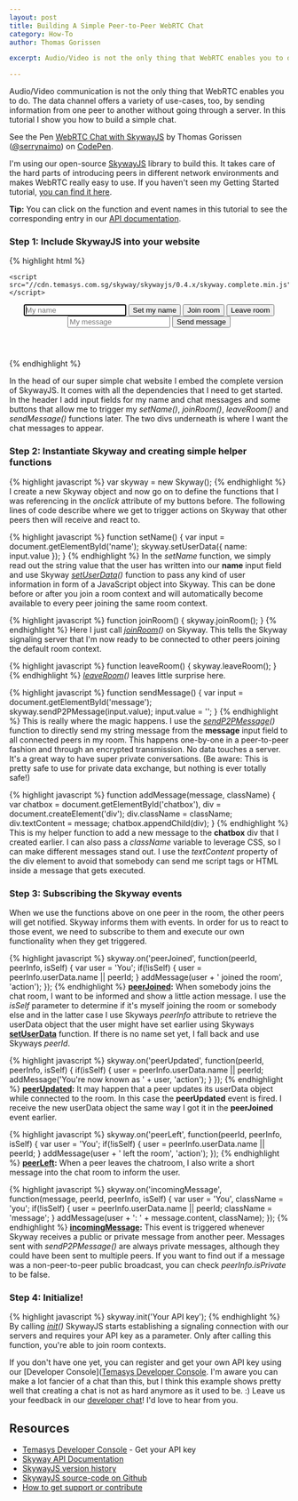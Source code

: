 ```yaml
---
layout: post
title: Building A Simple Peer-to-Peer WebRTC Chat
category: How-To
author: Thomas Gorissen

excerpt: Audio/Video is not the only thing that WebRTC enables you to do. The data channel offers a variety of use-cases, too, to send information from one peer to another without going through a server. In this tutorial I show you how to build a simple chat.

---
```


Audio/Video communication is not the only thing that WebRTC enables you to do. The data channel offers a variety of use-cases, too, by sending information from one peer to another without going through a server. In this tutorial I show you how to build a simple chat.

<p data-height="330" data-theme-id="7751" data-slug-hash="asIzB" data-default-tab="result" class='codepen'>See the Pen <a href='http://codepen.io/serrynaimo/pen/asIzB'>WebRTC Chat with SkywayJS</a> by Thomas Gorissen (<a href='http://codepen.io/serrynaimo'>@serrynaimo</a>) on <a href='http://codepen.io'>CodePen</a>.</p>
<script async src="//codepen.io/assets/embed/ei.js"></script>

I'm using our open-source [SkywayJS](https://github.com/Temasys/SkywayJS) library to build this. It takes care of the hard parts of introducing peers in different network environments and makes WebRTC really easy to use. If you haven't seen my Getting Started tutorial, [you can find it here](http://temasys.github.io/how-to/2014/08/08/Getting_started_with_WebRTC_and_SkywayJS/).

**Tip:** You can click on the function and event names in this tutorial to see the corresponding entry in our [API documentation](http://cdn.temasys.com.sg/skyway/skywayjs/latest/doc/classes/Skyway.html).


### Step 1: Include SkywayJS into your website

{% highlight html %}
<html>
<head>
    <title>WebRTC chat with SkywayJS</title>

    <script src="//cdn.temasys.com.sg/skyway/skywayjs/0.4.x/skyway.complete.min.js"></script>
</head>
<body>

  <header>
    <input type="text" id="name" placeholder="My name" autofocus />
    <button onclick="setName()">Set my name</button>
    <button onclick="joinRoom()">Join room</button>
    <button onclick="leaveRoom()">Leave room</button>
    <br/>
    <input type="text" id="message" placeholder="My message" />
    <button onclick="sendMessage()">Send message</button>
  </header>

  <div id="container">
    <div id="chatbox"></div>
  </div>

</body>
</html>
{% endhighlight %}

In the head of our super simple chat website I embed the complete version of SkywayJS. It comes with all the dependencies that I need to get started. In the header I add input fields for my name and chat messages and some buttons that allow me to trigger my *setName()*, *joinRoom()*, *leaveRoom()* and *sendMessage()* functions later. The two divs underneath is where I want the chat messages to appear.


### Step 2: Instantiate Skyway and creating simple helper functions

{% highlight javascript %}
var skyway = new Skyway();
{% endhighlight %}
I create a new Skyway object and now go on to define the functions that I was referencing in the *onclick* attribute of my buttons before. The following lines of code describe where we get to trigger actions on Skyway that other peers then will receive and react to.

{% highlight javascript %}
function setName() {
  var input = document.getElementById('name');
  skyway.setUserData({
    name: input.value
  });
}
{% endhighlight %}
In the *setName* function, we simply read out the string value that the user has written into our **name** input field and use Skyway *[setUserData](http://cdn.temasys.com.sg/skyway/skywayjs/latest/doc/classes/Skyway.html#method_setUserData)()* function to pass any kind of user information in form of a JavaScript object into Skyway. This can be done before or after you join a room context and will automatically become available to every peer joining the same room context.

{% highlight javascript %}
function joinRoom() {
  skyway.joinRoom();
}
{% endhighlight %}
Here I just call *[joinRoom](http://cdn.temasys.com.sg/skyway/skywayjs/latest/doc/classes/Skyway.html#method_joinRoom)()* on Skyway. This tells the Skyway signaling server that I'm now ready to be connected to other peers joining the default room context.

{% highlight javascript %}
function leaveRoom() {
  skyway.leaveRoom();
}
{% endhighlight %}
*[leaveRoom](http://cdn.temasys.com.sg/skyway/skywayjs/latest/doc/classes/Skyway.html#method_leaveRoom)()* leaves little surprise here.

{% highlight javascript %}
function sendMessage() {
  var input = document.getElementById('message');
  skyway.sendP2PMessage(input.value);
  input.value = '';
}
{% endhighlight %}
This is really where the magic happens. I use the *[sendP2PMessage](http://cdn.temasys.com.sg/skyway/skywayjs/latest/doc/classes/Skyway.html#method_sendP2PMessage)()* function to directly send my string message from the **message** input field to all connected peers in my room. This happens one-by-one in a peer-to-peer fashion and through an encrypted transmission. No data touches a server. It's a great way to have super private conversations. (Be aware: This is pretty safe to use for private data exchange, but nothing is ever totally safe!)

{% highlight javascript %}
function addMessage(message, className) {
  var chatbox = document.getElementById('chatbox'),
    div = document.createElement('div');
  div.className = className;
  div.textContent = message;
  chatbox.appendChild(div);
}
{% endhighlight %}
This is my helper function to add a new message to the **chatbox** div that I created earlier. I can also pass a *className* variable to leverage CSS, so I can make different messages stand out. I use the *textContent* property of the div element to avoid that somebody can send me script tags or HTML inside a message that gets executed.


### Step 3: Subscribing the Skyway events

When we use the functions above on one peer in the room, the other peers will get notified. Skyway informs them with events. In order for us to react to those event, we need to subscribe to them and execute our own functionality when they get triggered.

{% highlight javascript %}
skyway.on('peerJoined', function(peerId, peerInfo, isSelf) {
  var user = 'You';
  if(!isSelf) {
    user = peerInfo.userData.name || peerId;
  }
  addMessage(user + ' joined the room', 'action');
});
{% endhighlight %}
**[peerJoined](http://cdn.temasys.com.sg/skyway/skywayjs/latest/doc/classes/Skyway.html#event_peerJoined):** When somebody joins the chat room, I want to be informed and show a little action message. I use the *isSelf* parameter to determine if it's myself joining the room or somebody else and in the latter case I use Skyways *peerInfo* attribute to retrieve the userData object that the user might have set earlier using Skyways **[setUserData](http://cdn.temasys.com.sg/skyway/skywayjs/latest/doc/classes/Skyway.html#method_setUserData)** function. If there is no name set yet, I fall back and use Skyways *peerId*.

{% highlight javascript %}
skyway.on('peerUpdated', function(peerId, peerInfo, isSelf) {
  if(isSelf) {
    user = peerInfo.userData.name || peerId;
    addMessage('You\'re now known as ' + user, 'action');
  }
});
{% endhighlight %}
**[peerUpdated](http://cdn.temasys.com.sg/skyway/skywayjs/latest/doc/classes/Skyway.html#event_peerUpdated):** It may happen that a peer updates its userData object while connected to the room. In this case the **peerUpdated** event is fired. I receive the new userData object the same way I got it in the **peerJoined** event earlier.

{% highlight javascript %}
skyway.on('peerLeft', function(peerId, peerInfo, isSelf) {
  var user = 'You';
  if(!isSelf) {
    user = peerInfo.userData.name || peerId;
  }
  addMessage(user + ' left the room', 'action');
});
{% endhighlight %}
**[peerLeft](http://cdn.temasys.com.sg/skyway/skywayjs/latest/doc/classes/Skyway.html#event_peerLeft):** When a peer leaves the chatroom, I also write a short message into the chat room to inform the user.

{% highlight javascript %}
skyway.on('incomingMessage', function(message, peerId, peerInfo, isSelf) {
  var user = 'You',
    className = 'you';
  if(!isSelf) {
    user = peerInfo.userData.name || peerId;
    className = 'message';
  }
  addMessage(user + ': ' + message.content, className);
});
{% endhighlight %}
**[incomingMessage](http://cdn.temasys.com.sg/skyway/skywayjs/latest/doc/classes/Skyway.html#event_incomingMessage):** This event is triggered whenever Skyway receives a public or private message from another peer. Messages sent with *sendP2PMessage()* are always private messages, although they could have been sent to multiple peers. If you want to find out if a message was a non-peer-to-peer public broadcast, you can check *peerInfo.isPrivate* to be false.


### Step 4: Initialize!

{% highlight javascript %}
skyway.init('Your API key');
{% endhighlight %}
By calling *[init](http://cdn.temasys.com.sg/skyway/skywayjs/latest/doc/classes/Skyway.html#method_init)()* SkywayJS starts establishing a signaling connection with our servers and requires your API key as a parameter. Only after calling this function, you're able to join room contexts.

If you don't have one yet, you can register and get your own API key using our [Developer Console]([Temasys Developer Console](https://developer.temasys.com.sg). I'm aware you can make a lot fancier of a chat than this, but I think this example shows pretty well that creating a chat is not as hard anymore as it used to be. :) Leave us your feedback in our [developer chat](http://livesupport.temasys.com.sg/)! I'd love to hear from you.


## Resources

- [Temasys Developer Console](https://developer.temasys.com.sg) - Get your API key
- [Skyway API Documentation](http://cdn.temasys.com.sg/skyway/skywayjs/latest/doc/classes/Skyway.html)
- [SkywayJS version history](https://github.com/Temasys/SkywayJS/releases)
- [SkywayJS source-code on Github](http://github.com/Temasys/SkywayJS)
- [How to get support or contribute](http://temasys.github.io/support)


